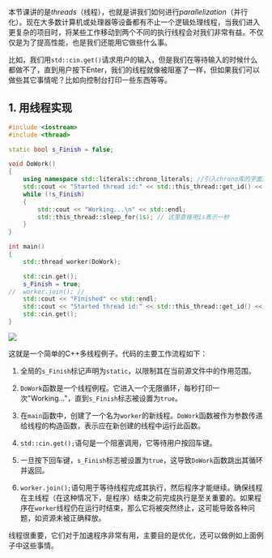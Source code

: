 本节课讲的是*threads*（线程），也就是讲我们如何进行*parallelization*（并行化）。现在大多数计算机或处理器等设备都有不止一个逻辑处理线程，当我们进入更复杂的项目时，将某些工作移动到两个不同的执行线程会对我们非常有益。不仅仅是为了提高性能，也是我们还能用它做些什么事。

比如，我们用`std::cin.get()`请求用户的输入，但是我们在等待输入的时候什么都做不了，直到用户按下Enter，我们的线程就像被阻塞了一样，但如果我们可以做些其它事情呢？比如向控制台打印一些东西等等。

## 1. 用线程实现
```cpp
#include <iostream>
#include <thread>

static bool s_Finish = false;

void DoWork()
{
	using namespace std::literals::chrono_literals; //引入chrono库的字面量。它使得程序能够更方便地表示时间单位。
	std::cout << "Started thread id:" << std::this_thread::get_id() << std::endl;
	while (!s_Finish)
	{
		std::cout << "Working...\n" << std::endl;
		std::this_thread::sleep_for(1s); // 这里直接用1s表示一秒
	}
}

int main()
{
	std::thread worker(DoWork);

	std::cin.get();
	s_Finish = true;
//	worker.join(); // 
	std::cout << "Finished" << std::endl;
	std::cout << "Started thread id:" << std::this_thread::get_id() << std::endl;
	std::cin.get();
}
```

![](Pasted%20image%2020230723183331.png)

这就是一个简单的C++多线程例子。代码的主要工作流程如下：
1. 全局的`s_Finish`标记声明为`static`，以限制其在当前源文件中的作用范围。

3. `DoWork`函数是一个线程例程。它进入一个无限循环，每秒打印一次"Working..."，直到`s_Finish`标志被设置为`true`。

4. 在`main`函数中，创建了一个名为`worker`的新线程。`DoWork`函数被作为参数传递给线程的构造函数，表示应在新创建的线程中运行此函数。

5. `std::cin.get();`语句是一个阻塞调用，它等待用户按回车键。

6. 一旦按下回车键，`s_Finish`标志被设置为`true`，这导致`DoWork`函数跳出其循环并返回。

7. `worker.join();`语句用于等待线程完成其执行，然后程序才能继续。确保线程在主线程（在这种情况下，是程序）结束之前完成执行是至关重要的。如果程序在`worker`线程仍在运行时结束，那么它将被突然终止，这可能导致各种问题，如资源未被正确释放。

线程很重要，它们对于加速程序非常有用，主要目的是优化，还可以做例如上面例子中这些事情。